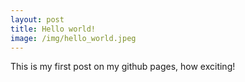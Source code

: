 ```yaml
---
layout: post
title: Hello world!
image: /img/hello_world.jpeg
---
```


This is my first post on my github pages, how exciting!
